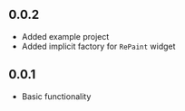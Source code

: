 ## 0.0.2

- Added example project
- Added implicit factory for `RePaint` widget

## 0.0.1

- Basic functionality
